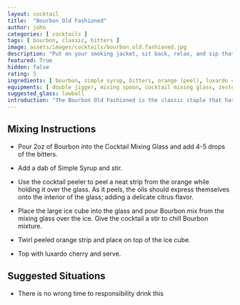 ```yaml
---
layout: cocktail
title:  "Bourbon Old Fashioned"
author: john
categories: [ cocktails ]
tags: [ bourbon, classic, bitters ]
image: assets/images/cocktails/bourbon.old.fashioned.jpg
description: "Put on your smoking jacket, sit back, relax, and sip that Bourbon Old Fashioned with sophistication as you decompress from the week."
featured: True
hidden: false
rating: 5
ingredients: [ bourbon, simple syrup, bitters, orange (peel), luxardo cherry, large ice cube ]
equipments: [ double jigger, mixing spoon, cocktail mixing glass, zester or peeler ]
suggested_glass: lowball
introduction: "The Bourbon Old Fashioned is the classic staple that has aged well through the years.  This is the one cocktail that everyone should have in their alchemy notes.  It's a quick, easy, and very tasty way of winding down from the week."
---
```


## Mixing Instructions

- Pour 2oz of Bourbon into the Cocktail Mixing Glass and add 4-5 drops of the bitters.

- Add a dab of Simple Syrup and stir.

- Use the cocktail peeler to peel a neat strip from the orange while holding it over the glass.  As it peels, the oils should express themselves onto the interior of the glass; adding a delicate citrus flavor.

- Place the large ice cube into the glass and pour Bourbon mix from the mixing glass over the ice. Give the cocktail a stir to chill Bourbon mixture.

- Twirl peeled orange strip and place on top of the ice cube.

- Top with luxardo cherry and serve.

## Suggested Situations

- There is no wrong time to responsibility drink this
